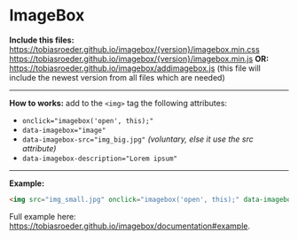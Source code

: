 # ImageBox

**Include this files:**
https://tobiasroeder.github.io/imagebox/{version}/imagebox.min.css
https://tobiasroeder.github.io/imagebox/{version}/imagebox.min.js
**OR:**
https://tobiasroeder.github.io/imagebox/addimagebox.js (this file will include the newest version from all files which are needed)

---

**How to works:**
add to the `<img>` tag the following attributes:

- `onclick="imagebox('open', this);"`
- `data-imagebox="image"`
- `data-imagebox-src="img_big.jpg"` _(voluntary, else it use the src attribute)_
- `data-imagebox-description="Lorem ipsum"`

---

**Example:**
```html
<img src="img_small.jpg" onclick="imagebox('open', this);" data-imagebox="image" data-imagebox-src="img_big.jpg" data-imagebox-description="Lorem ipsum">
```
Full example here: https://tobiasroeder.github.io/imagebox/documentation#example.
